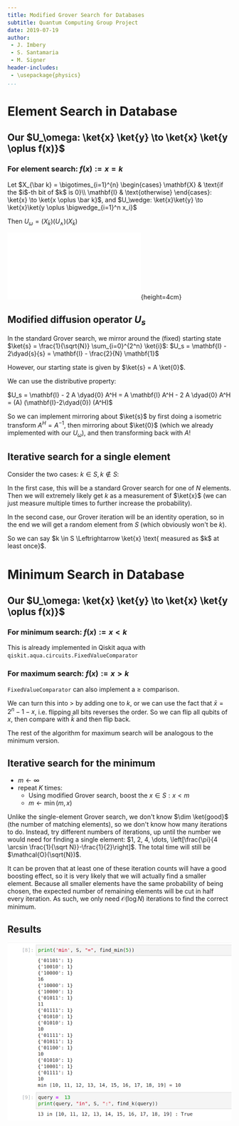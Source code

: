 ```yaml
---
title: Modified Grover Search for Databases
subtitle: Quantum Computing Group Project
date: 2019-07-19
author:
 - J. Imbery
 - S. Santamaria
 - M. Signer
header-includes:
 - \usepackage{physics}
...
```


# Element Search in Database 


## Our $U_\omega: \ket{x} \ket{y} \to \ket{x} \ket{y \oplus f(x)}$

### For element search: $f(x) := x = k$

Let $X_{\bar k} = \bigotimes_{i=1}^{n} \begin{cases}
\mathbf{X} & \text{if the $i$-th bit of $k$ is 0}\\
\mathbf{I} & \text{otherwise}
\end{cases}: \ket{x} \to \ket{x \oplus \bar k}$,
and $U_\wedge: \ket{x}\ket{y} \to \ket{x}\ket{y \oplus \bigwedge_{i=1}^n x_i}$

Then $U_\omega = (X_{\bar k}) (U_\wedge) (X_{\bar k})$

![](u_omega_eq_5.pdf){height=4cm}

## Modified diffusion operator $U_s$

In the standard Grover search, we mirror around the (fixed) starting state $\ket{s}
= \frac{1}{\sqrt{N}} \sum_{i=0}^{2^n} \ket{i}$: $U_s = \mathbf{I} - 2\dyad{s}{s} = \mathbf{I} - \frac{2}{N} \mathbf{1}$

However, our starting state is given by $\ket{s} = A \ket{0}$.

We can use the distributive property:

$U_s = \mathbf{I} - 2 A \dyad{0} A^H = A \mathbf{I} A^H - 2 A \dyad{0} A^H = (A) (\mathbf{I}-2\dyad{0}) (A^H)$

So we can implement mirroring about $\ket{s}$ by first doing a isometric
transform $A^H = A^{-1}$, then mirroring about $\ket{0}$ (which we already
implemented with our $U_\omega$), and then transforming back with $A$!

## Iterative search for a single element

Consider the two cases: $k \in S, k \not \in S$:

In the first case, this will be a standard Grover search for one of $N$
elements. Then we will extremely likely get $k$ as a measurement of $\ket{x}$
(we can just measure multiple times to further increase the probability).

In the second case, our Grover iteration will be an identity operation, so in the end we will get a random element from $S$ (which obviously won't be $k$).

So we can say $k \in S \Leftrightarrow \ket{x} \text{ measured as $k$ at least once}$.


# Minimum Search in Database

## Our $U_\omega: \ket{x} \ket{y} \to \ket{x} \ket{y \oplus f(x)}$

### For minimum search: $f(x) := x < k$

This is already implemented in Qiskit aqua with `qiskit.aqua.circuits.FixedValueComparator`

### For maximum search: $f(x) := x > k$

`FixedValueComparator` can also implement a $\geq$ comparison.

We can turn this into $>$ by adding one to $k$, or we can use the fact that
$\bar x = 2^n-1-x$, i.e. flipping all bits reverses the order. So we can flip all qubits of $x$, then compare with $\bar k$ and then flip back.

The rest of the algorithm for maximum search will be analogous to the minimum version.


## Iterative search for the minimum

- $m \gets \infty$
- repeat $K$ times:
  - Using modified Grover search, boost the $x \in S : x < m$
  - $m \gets \min(m, x)$

Unlike the single-element Grover search, we don't know $\dim \ket{good}$ (the
number of matching elements), so we don't know how many iterations to do.
Instead, try different numbers of iterations, up until the number we would need
for finding a single element: $1, 2, 4, \dots, \left[\frac{\pi}{4 \arcsin
\frac{1}{\sqrt N}}-\frac{1}{2}\right]$. The total time will still be $\mathcal{O}(\sqrt{N})$.

It can be proven that at least one of these iteration counts will have a good
boosting effect, so it is very likely that we will actually find a smaller
element. Because all smaller elements have the same probability of being
chosen, the expected number of remaining elements will be cut in half every
iteration. As such, we only need $\mathcal{O}(\log N)$ iterations to find the
correct minimum.

## Results

![](results.png)
